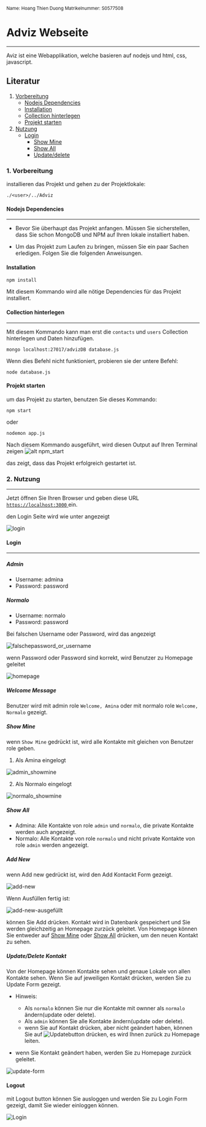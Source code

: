 <sup>
Name: Hoang Thien Duong
Matrikelnummer: S0577508
</sup>

# Adviz Webseite
***
Aviz ist eine Webapplikation, welche basieren auf nodejs und html, css, javascript.

## Literatur
1. [Vorbereitung](#1-vorbeireitung)
    * [Nodejs Dependencies](#nodejs-dependencies)
    * [Installation](#installation)
    * [Collection hinterlegen](#collection-hinterlegen)
    * [Projekt starten](#projekt-starten)
2. [Nutzung](#2-nutzung)
    * [Login](#login)
        * [Show Mine](#show-mine)
        * [Show All](#show-all)
        * [Update/delete](#update/delete)

### 1. Vorbereitung
installieren das Projekt und gehen zu der Projektlokale:
```
./<user>/../Adviz

```
#### Nodejs Dependencies
***
- Bevor Sie überhaupt das Projekt anfangen. Müssen Sie sicherstellen, dass Sie schon MongoDB und NPM auf Ihren lokale installiert haben.

- Um das Projekt zum Laufen zu bringen, müssen Sie ein paar Sachen erledigen. Folgen Sie die folgenden Anweisungen.
#### Installation
```
npm install
```
Mit diesem Kommando wird alle nötige Dependencies für das Projekt installiert.
#### Collection hinterlegen
***
Mit diesem Kommando kann man erst die `contacts` und `users` Collection hinterlegen und Daten hinzufügen.
```
mongo localhost:27017/advizDB database.js
```
Wenn dies Befehl nicht funktioniert, probieren sie der untere Befehl:
```
node database.js
```
#### Projekt starten
um das Projekt zu starten, benutzen Sie dieses Kommando:
```
npm start
```
oder 
```
nodemon app.js
```
Nach diesem Kommando ausgeführt, wird diesen Output auf Ihren Terminal zeigen
![alt npm_start](./Adviz/public/images/readmeImages/npmstart.png "npm start")

das zeigt, dass das Projekt erfolgreich gestartet ist. 

### 2. Nutzung
***
Jetzt öffnen Sie Ihren Browser und geben diese URL  [`https://localhost:3000` ](https://localhost:3000) ein.

den Login Seite wird wie unter angezeigt

![login](./Adviz/public/images/readmeImages/Login.png "Login Page")

#### Login
***
##### Admin
+ Username: admina
+ Password: password
##### Normalo
+ Username: normalo
+ Password: password

Bei falschen Username oder Password, wird das angezeigt

![falschepassword_or_username](./Adviz/public/images/readmeImages/falscheusername_or_password.png "falsche password or username")

wenn Password oder Password sind korrekt, wird Benutzer zu Homepage geleitet

![homepage](./Adviz/public/images/readmeImages/homepage_admina.png "Homepage")
##### Welcome Message

Benutzer wird mit admin role `Welcome, Amina` oder mit normalo role  `Welcome, Normalo` gezeigt.

##### Show Mine 

wenn `Show Mine` gedrückt ist, wird alle Kontakte mit gleichen von Benutzer role geben. 
1. Als Amina eingelogt

![admin_showmine](./Adviz/public/images/readmeImages/Show_mine_admin.png "showmine admin")


2. Als Normalo eingelogt

![normalo_showmine](./Adviz/public/images/readmeImages/showmine_normalo.png "shownmine normalo")

##### Show All
* Admina: 
Alle Kontakte von role `admin` und `normalo`,  die private Kontakte werden  auch angezeigt.
* Normalo: 
Alle Kontakte von role `normalo` und  nicht private Kontakte von role `admin` werden angezeigt.

##### Add New
wenn Add new gedrückt ist, wird den Add Kontackt Form gezeigt.

![add-new](./Adviz/public/images/readmeImages/addnew.png "add new")


Wenn Ausfüllen fertig ist: 

![add-new-ausgefüllt](./Adviz/public/images/readmeImages/addnew_ausgefuellt.png "add new ausgefuellt")

können Sie Add drücken. Kontakt wird in Datenbank gespeichert und Sie werden gleichzeitig an Homepage zurzück geleitet. Von Homepage können Sie entweder auf [Show Mine](#show-mine) oder [Show All](#show-all) drücken, um den neuen Kontakt zu sehen.
##### Update/Delete Kontakt
Von der Homepage können Kontakte sehen und genaue Lokale von allen Kontakte sehen. 
Wenn Sie auf jeweiligen Kontakt drücken, werden Sie zu Update Form gezeigt.

* Hinweis: 
    + Als `normalo` können Sie nur die Kontakte mit ownner als `normalo` ändern(update oder delete).
    + Als `admin` können Sie alle Kontakte ändern(update oder delete). 
    + wenn Sie auf Kontakt drücken, aber nicht geändert haben, können Sie auf ![Updatebutton](./Adviz/public/images/readmeImages/update_button.png) drücken, es wird Ihnen zurück zu Homepage leiten. 

* wenn Sie Kontakt geändert haben, werden Sie zu Homepage zurzück geleitet. 

![update-form](./Adviz/public/images/readmeImages/update_form.png "update-form")

#### Logout

mit Logout button können Sie ausloggen und werden Sie zu Login Form gezeigt, damit Sie wieder einloggen können.

![Login](./Adviz/public/images/readmeImages/Login.png)
